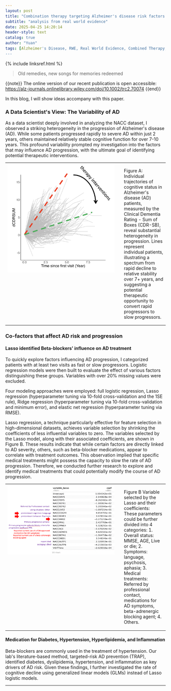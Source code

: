 ```yaml
---
layout: post
title: "Combination therapy targeting Alzheimer's disease risk factors is associated with a significant delay in Alzheimer's disease–related cognitive decline"
subtitle: "analysis from real world evidence"
date: 2025-04-25 14:20:14
header-style: text
catalog: true
author: "Yuan"
tags: [Alzheimer's Disease, RWE, Real World Evidence, Combined Therapy, Diabetes, Hypertension, Hyperlipidemia, Inflammation, Regression, GLM, NACC, ADNI,1SE rule, Lasso,hyperparameters tunings, elastic net]
---
```

{% include linksref.html %}
>Old remedies, new songs for memories redeemed

{{note}} The online version of our recent publication is open accessible:
<br>
<a href="https://alz-journals.onlinelibrary.wiley.com/doi/10.1002/trc2.70074" target="_blank" rel="noopener noreferrer">
  https://alz-journals.onlinelibrary.wiley.com/doi/10.1002/trc2.70074
</a> {{end}}

In this blog, I will show ideas accompany with this paper.

### A Data Scientist's View: The Variability of AD
As a data scientist deeply involved in analyzing the NACC dataset, I observed a striking heterogeneity in the progression of Alzheimer's disease (AD). While some patients progressed rapidly to severe AD within just 2 years, others maintained relatively stable cognitive function for over 7-10 years. This profound variability prompted my investigation into the factors that may influence AD progression, with the ultimate goal of identifying potential therapeutic interventions.

<table>
  <tr>
    <td style="vertical-align: top; width: 70%; padding-right: 10px;">
      <img src="/img/in-post/AD-progression.png" alt="Image Description" style="width: 100%; height: auto;">
    </td>
    <td style="vertical-align: top; padding-left: 20px;">
      <p>Figure A: Individual trajectories of cognitive status in Alzheimer's disease (AD) patients, measured by the Clinical Dementia Rating - Sum of Boxes (CDR-SB), reveal substantial heterogeneity in progression. Lines represent individual patients, illustrating a spectrum from rapid decline to relative stability over 7+ years, and suggesting a potential therapeutic opportunity to convert rapid progressors to slow progressors.
      </p>
    </td>
  </tr>
</table>

### Co-factors that affect AD risk and progression
#### Lasso identified Beta-blockers' influence on AD treatment
To quickly explore factors influencing AD progression, I categorized patients with at least two visits as fast or slow progressors. Logistic regression models were then built to evaluate the effect of various factors distinguishing these groups. Variables with over 20% missing values were excluded.

Four modeling approaches were employed: full logistic regression, Lasso regression (hyperparameter tuning via 10-fold cross-validation and the 1SE rule), Ridge regression (hyperparameter tuning via 10-fold cross-validation and minimum error), and elastic net regression (hyperparameter tuning via RMSE).

Lasso regression, a technique particularly effective for feature selection in high-dimensional datasets, achieves variable selection by shrinking the coefficients of less influential variables to zero. The variables selected by the Lasso model, along with their associated coefficients, are shown in Figure B. These results indicate that while certain factors are directly linked to AD severity, others, such as beta-blocker medications, appear to correlate with treatment outcomes. This observation implied that specific medical treatments might possess the capacity to slow the rate of AD progression. Therefore, we conducted further research to explore and identify medical treatments that could potentially modify the course of AD progression.

<table>
  <tr>
    <td style="vertical-align: top; width: 70%; padding-right: 10px;">
      <img src="/img/in-post/lasso_nacc.png" alt="Image Description" style="width: 100%; height: auto;">
    </td>
    <td style="vertical-align: top; padding-left: 20px;">
      <p>Figure B Variable selected by the Lasso and their coefficients: These parameters could be further divided into 4 categories: 1. Overall status: MMSE, AGE, Live or die; 2. Symptoms: language, psychosis, aphasia; 3. Medical treatments: Referred by professional contact, medications for AD symptoms, beta-adrenergic blocking agent; 4. Others.
      </p>
    </td>
  </tr>
</table>

#### Medication for Diabetes, Hypertension, Hyperlipidemia, and Inflammation
Beta-blockers are commonly used in the treatment of hypertension. Our lab's literature-based method, targeted-risk AD prevention (TRAP), identified diabetes, dyslipidemia, hypertension, and inflammation as key drivers of AD risk. Given these findings, I further investigated the rate of cognitive decline using generalized linear models (GLMs) instead of Lasso logistic models.



---
